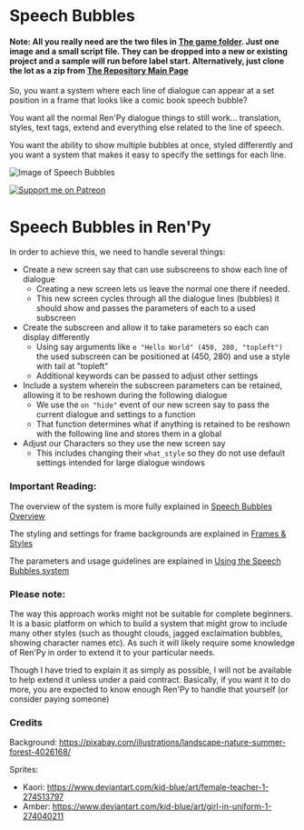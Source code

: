 # Speech Bubbles

#### Note: All you really need are the two files in [The game folder](game). Just one image and a small script file. They can be dropped into a new or existing project and a sample will run before label start. Alternatively, just clone the lot as a zip from [The Repository Main Page](https://github.com/RenpyRemix/speech-bubbles)

So, you want a system where each line of dialogue can appear at a set position in a frame that looks like a comic book speech bubble?

You want all the normal Ren'Py dialogue things to still work... translation, styles, text tags, extend and everything else related to the line of speech.

You want the ability to show multiple bubbles at once, styled differently and you want a system that makes it easy to specify the settings for each line.

![Image of Speech Bubbles](explain_images/speech_bubbles.gif?raw=true "Thanks to:
Pixabay for the background
Kid Blue for the sprite images
Links at the end of this overview.")

[![Support me on Patreon](https://c5.patreon.com/external/logo/become_a_patron_button.png)](https://www.patreon.com/bePatron?u=19978585)

# Speech Bubbles in Ren'Py

In order to achieve this, we need to handle several things:
- Create a new screen say that can use subscreens to show each line of dialogue
  - Creating a new screen lets us leave the normal one there if needed. 
  - This new screen cycles through all the dialogue lines (bubbles) it should show and passes the parameters of each to a used subscreen
- Create the subscreen and allow it to take parameters so each can display differently
  - Using say arguments like `e "Hello World" (450, 280, "topleft")` the used subscreen can be positioned at (450, 280) and use a style with tail at "topleft"
  - Additional keywords can be passed to adjust other settings
- Include a system wherein the subscreen parameters can be retained, allowing it to be reshown during the following dialogue
  - We use the `on "hide"` event of our new screen say to pass the current dialogue and settings to a function
  - That function determines what if anything is retained to be reshown with the following line and stores them in a global
- Adjust our Characters so they use the new screen say
  - This includes changing their `what_style` so they do not use default settings intended for large dialogue windows


### Important Reading:

The overview of the system is more fully explained in [Speech Bubbles Overview](explain_screens.md)

The styling and settings for frame backgrounds are explained in [Frames & Styles](explain_frames.md)

The parameters and usage guidelines are explained in [Using the Speech Bubbles system](explain_usage.md)

### Please note:

The way this approach works might not be suitable for complete beginners. It is a basic platform on which to build a system that might grow to include many other styles (such as thought clouds, jagged exclaimation bubbles, showing character names etc). As such it will likely require some knowledge of Ren'Py in order to extend it to your particular needs. 

Though I have tried to explain it as simply as possible, I will not be available to help extend it unless under a paid contract.
Basically, if you want it to do more, you are expected to know enough Ren'Py to handle that yourself (or consider paying someone)


### Credits

Background: https://pixabay.com/illustrations/landscape-nature-summer-forest-4026168/

Sprites: 
  - Kaori: https://www.deviantart.com/kid-blue/art/female-teacher-1-274513797
  - Amber: https://www.deviantart.com/kid-blue/art/girl-in-uniform-1-274040211
